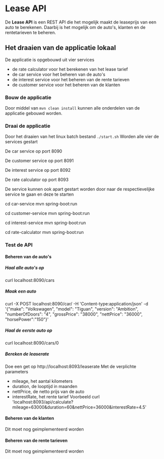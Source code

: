 # Lease API

De **Lease API** is een REST API die het mogelijk maakt de leaseprijs van een auto te berekenen.
Daarbij is het mogelijk om de auto's, klanten en de rentetarieven te beheren.

## Het draaien van de applicatie lokaal
De applicatie is opgebouwd uit vier services
- de rate calculator voor het berekenen van het lease tarief
- de car service voor het beheren van de auto's
- de interest service voor het beheren van de rente tarieven
- de customer service voor het beheren van de klanten

### Bouw de applicatie
Door middel van
```mvn clean install```
kunnen alle onderdelen van de applicatie gebouwd worden.

### Draai de applicatie
Door het draaien van het linux batch bestand
```./start.sh```
Worden alle vier de services gestart

De car service op port 8090

De customer service op port 8091

De interest service op port 8092

De rate calculator op port 8093

De service kunnen ook apart gestart worden door naar de respectievelijke service te gaan en deze te starten

cd car-service
mvn spring-boot:run

cd customer-service
mvn spring-boot:run

cd interest-service
mvn spring-boot:run

cd rate-calculator
mvn spring-boot:run


### Test de API

#### Beheren van de auto's
##### Haal alle auto's op
curl localhost:8090/cars

##### Maak een auto
curl -X POST localhost:8090/car/ -H 'Content-type:application/json' -d '{"make": "Volkswagen", "model": "Tiguan", "version": "Ambition", "numberOfDoors": "4", "grossPrice": "38000", "nettPrice": "36000", "horsePower":"150"}'

##### Haal de eerste auto op
curl localhost:8090/cars/0

##### Bereken de leaserate
Doe een get op http://localhost:8093/leaserate
Met de verplichte parameters
- mileage, het aantal kilometers
- duration, de looptijd in maanden
- nettPrice, de netto prijs van de auto
- interestRate, het rente tarief 
Voorbeeld
curl 'localhost:8093/api/calculate?mileage=63000&duration=60&nettPrice=36000&interestRate=4.5'

#### Beheren van de klanten
Dit moet nog geimplementeerd worden

#### Beheren van de rente tarieven
Dit moet nog geimplementeerd worden